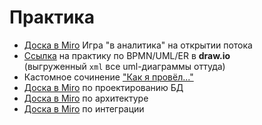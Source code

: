 # Практика
- [Доска в Miro](https://miro.com/app/board/uXjVNUATh8I=/) Игра "в аналитика" на открытии потока
- [Ссылка](https://app.diagrams.net/#G1o4tERBOLY4rz5Pbqc3SUSotfmbRINHGf) на практику по BPMN/UML/ER в **draw.io** <br>
(выгруженный `xml` все uml-диаграммы оттуда)
- Кастомное сочинение ["Как я провёл..."](https://github.com/vnukov-vv/AlfaCampus-SA/blob/main/PRACTICE/md.md)
- [Доска в Miro](https://miro.com/app/board/o9J_kjSSX0I=/) по проектированию БД
- [Доска в Miro](https://miro.com/app/board/uXjVO-toSIQ=/) по архитектуре
- [Доска в Miro](https://miro.com/app/board/uXjVKdvX0Do=/) по интеграции
